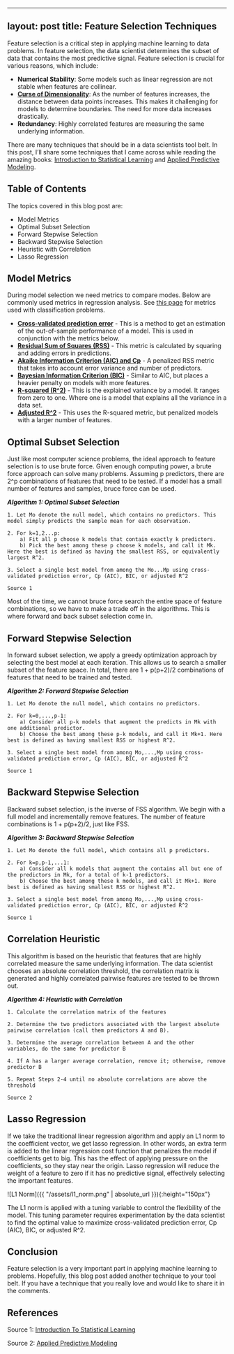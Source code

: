 
---
layout: post
title: Feature Selection Techniques
---

Feature selection is a critical step in applying machine learning to data problems. In feature selection, the data scientist determines the subset of data that contains the most predictive signal. Feature selection is crucial for various reasons, which include:
- **Numerical Stability**: Some models such as linear regression are not stable when features are collinear.
- [**Curse of Dimensionality**](https://en.wikipedia.org/wiki/Curse_of_dimensionality): As the number of features increases, the distance between data points increases. This makes it challenging for models to determine boundaries. The need for more data increases drastically.
- **Redundancy**: Highly correlated features are measuring the same underlying information.

There are many techniques that should be in a data scientists tool belt. In this post, I’ll share some techniques that I came across while reading the amazing books: [Introduction to Statistical Learning](http://www-bcf.usc.edu/~gareth/ISL/) and [Applied Predictive Modeling](http://appliedpredictivemodeling.com/toc/).

## Table of Contents

The topics covered in this blog post are:
- Model Metrics
- Optimal Subset Selection
- Forward Stepwise Selection
- Backward Stepwise Selection
- Heuristic with Correlation
- Lasso Regression

## Model Metrics
During model selection we need metrics to compare modes. Below are commonly used metrics in regression analysis. See [this page](https://en.wikipedia.org/wiki/Evaluation_of_binary_classifiers) for metrics used with classification problems.

- [**Cross-validated prediction error**](https://en.wikipedia.org/wiki/Cross-validation_(statistics)) - This is a method to get an estimation of the out-of-sample performance of a model. This is used in conjunction with the metrics below.
- [**Residual Sum of Squares (RSS)**](https://en.wikipedia.org/wiki/Residual_sum_of_squares) - This metric is calculated by squaring and adding errors in predictions.
- [**Akaike Information Criterion (AIC) and Cp**](https://en.wikipedia.org/wiki/Akaike_information_criterion) - A penalized RSS metric that takes into account error variance and number of predictors.
- [**Bayesian Information Criterion (BIC)**](https://en.wikipedia.org/wiki/Bayesian_information_criterion) - Similar to AIC, but places a heavier penalty on models with more features.
- [**R-squared (R^2)**](https://en.wikipedia.org/wiki/Coefficient_of_determination) - This is the explained variance by a model. It ranges from zero to one. Where one is a model that explains all the variance in a data set.
- [**Adjusted R^2**](https://en.wikipedia.org/wiki/Coefficient_of_determination) - This uses the R-squared metric, but penalized models with a larger number of features.

## Optimal Subset Selection

Just like most computer science problems, the ideal approach to feature selection is to use brute force. Given enough computing power, a brute force approach can solve many problems. Assuming p predictors, there are 2^p combinations of features that need to be tested. If a model has a small number of features and samples, bruce force can be used.

***Algorithm 1: Optimal Subset Selection***

	1. Let Mo denote the null model, which contains no predictors. This model simply predicts the sample mean for each observation.

	2. For k=1,2...p:
		a) Fit all p choose k models that contain exactly k predictors.
		b) Pick the best among these p choose k models, and call it Mk. Here the best is defined as having the smallest RSS, or equivalently largest R^2.

	3. Select a single best model from among the Mo...Mp using cross-validated prediction error, Cp (AIC), BIC, or adjusted R^2

	Source 1

Most of the time, we cannot bruce force search the entire space of feature combinations, so we have to make a trade off in the algorithms. This is where forward and back subset selection come in.

## Forward Stepwise Selection
In forward subset selection, we apply a greedy optimization approach by selecting the best model at each iteration. This allows us to search a smaller subset of the feature space. In total, there are 1 + p(p+2)/2 combinations of features that need to be trained and tested.

***Algorithm 2: Forward Stepwise Selection***

	1. Let Mo denote the null model, which contains no predictors.

	2. For k=0,...,p-1:
		a) Consider all p-k models that augment the predicts in Mk with one additional predictor.
		b) Choose the best among these p-k models, and call it Mk+1. Here best is defined as having smallest RSS or highest R^2.

	3. Select a single best model from among Mo,...,Mp using cross-validated prediction error, Cp (AIC), BIC, or adjusted R^2

	Source 1

## Backward Stepwise Selection
Backward subset selection, is the inverse of FSS algorithm. We begin with a full model and incrementally remove features. The number of feature combinations is 1 + p(p+2)/2, just like FSS.

***Algorithm 3: Backward Stepwise Selection***

	1. Let Mo denote the full model, which contains all p predictors.

	2. For k=p,p-1,...1:
		a) Consider all k models that augment the contains all but one of the predictors in Mk, for a total of k-1 predictors.
		b) Choose the best among these k models, and call it Mk+1. Here best is defined as having smallest RSS or highest R^2.

	3. Select a single best model from among Mo,...,Mp using cross-validated prediction error, Cp (AIC), BIC, or adjusted R^2

	Source 1

## Correlation Heuristic
This algorithm is based on the heuristic that features that are highly correlated measure the same underlying information. The data scientist chooses an absolute correlation threshold, the correlation matrix is generated and highly correlated pairwise features are tested to be thrown out.

***Algorithm 4: Heuristic with Correlation***

	1. Calculate the correlation matrix of the features

	2. Determine the two predictors associated with the largest absolute pairwise correlation (call them predictors A and B).

	3. Determine the average correlation between A and the other variables, do the same for predictor B

	4. If A has a larger average correlation, remove it; otherwise, remove predictor B

	5. Repeat Steps 2-4 until no absolute correlations are above the threshold

	Source 2

## Lasso Regression
If we take the traditional linear regression algorithm and apply an L1 norm to the coefficient vector, we get lasso regression. In other words, an extra term is added to the linear regression cost function that penalizes the model if coefficients get to big. This has the effect of applying pressure on the coefficients, so they stay near the origin. Lasso regression will reduce the weight of a feature to zero if it has no predictive signal, effectively selecting the important features.

![L1 Norm]({{ "/assets/l1_norm.png" | absolute_url }}){:height="150px"}

The L1 norm is applied with a tuning variable to control the flexibility of the model. This tuning parameter requires experimentation by the data scientist to find the optimal value to maximize cross-validated prediction error, Cp (AIC), BIC, or adjusted R^2.


## Conclusion
Feature selection is a very important part in applying machine learning to problems. Hopefully, this blog post added another technique to your tool belt. If you have a technique that you really love and would like to share it in the comments.

## References
Source 1: [Introduction To Statistical Learning](http://www-bcf.usc.edu/~gareth/ISL/)

Source 2: [Applied Predictive Modeling](http://appliedpredictivemodeling.com/toc/)

